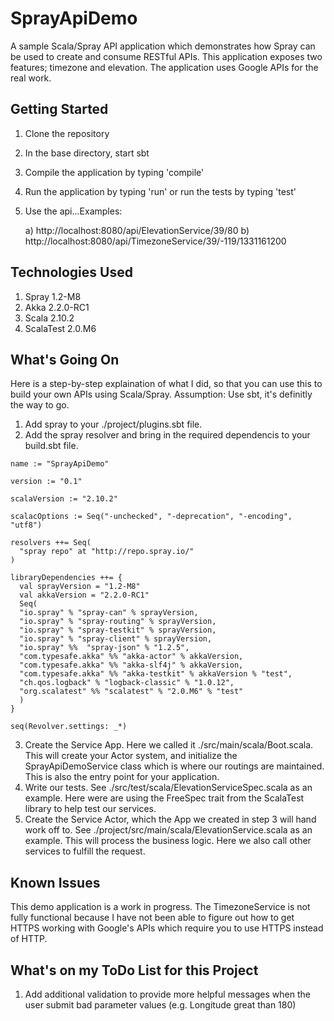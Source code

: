 SprayApiDemo
============

A sample Scala/Spray API application which demonstrates how Spray can be used to create and consume RESTful APIs.  This application exposes two features; timezone and elevation.  The application uses Google APIs for the real work.

Getting Started
---------------

1. Clone the repository
2. In the base directory, start sbt
3. Compile the application by typing 'compile'
4. Run the application by typing 'run' or run the tests by typing 'test'
5. Use the api...Examples:

   a) http://localhost:8080/api/ElevationService/39/80
   b) http://localhost:8080/api/TimezoneService/39/-119/1331161200

Technologies Used
-----------------

1. Spray 1.2-M8
2. Akka 2.2.0-RC1
3. Scala 2.10.2
4. ScalaTest 2.0.M6

What's Going On
---------------

Here is a step-by-step explaination of what I did, so that you can use this to build your own APIs using Scala/Spray.  Assumption: Use sbt, it's definitly the way to go.

1. Add spray to your ./project/plugins.sbt file.
2. Add the spray resolver and bring in the required dependencis to your build.sbt file.
```
name := "SprayApiDemo"

version := "0.1"

scalaVersion := "2.10.2"

scalacOptions := Seq("-unchecked", "-deprecation", "-encoding", "utf8")

resolvers ++= Seq(
  "spray repo" at "http://repo.spray.io/"
)

libraryDependencies ++= {
  val sprayVersion = "1.2-M8"
  val akkaVersion = "2.2.0-RC1"
  Seq(
  "io.spray" % "spray-can" % sprayVersion,
  "io.spray" % "spray-routing" % sprayVersion,
  "io.spray" % "spray-testkit" % sprayVersion,
  "io.spray" % "spray-client" % sprayVersion,
  "io.spray" %%  "spray-json" % "1.2.5",
  "com.typesafe.akka" %% "akka-actor" % akkaVersion,
  "com.typesafe.akka" %% "akka-slf4j" % akkaVersion,
  "com.typesafe.akka" %% "akka-testkit" % akkaVersion % "test",
  "ch.qos.logback" % "logback-classic" % "1.0.12",
  "org.scalatest" %% "scalatest" % "2.0.M6" % "test"
  )
}

seq(Revolver.settings: _*)
```
3. Create the Service App.  Here we called it ./src/main/scala/Boot.scala.  This will create your Actor system, and initialize the SprayApiDemoService class which is where our routings are maintained.  This is also the entry point for your application.
4. Write our tests.  See ./src/test/scala/ElevationServiceSpec.scala as an example.  Here were are using the FreeSpec trait from the ScalaTest library to help test our services.
5. Create the Service Actor, which the App we created in step 3 will hand work off to.  See ./project/src/main/scala/ElevationService.scala as an example.  This will process the business logic.  Here we also call other services to fulfill the request.

Known Issues
------------

This demo application is a work in progress.  The TimezoneService is not fully functional because I have not been able to figure out how to get HTTPS working with Google's APIs which require you to use HTTPS instead of HTTP.

What's on my ToDo List for this Project
---------------------------------------
1. Add additional validation to provide more helpful messages when the user submit bad parameter values (e.g. Longitude great than 180)